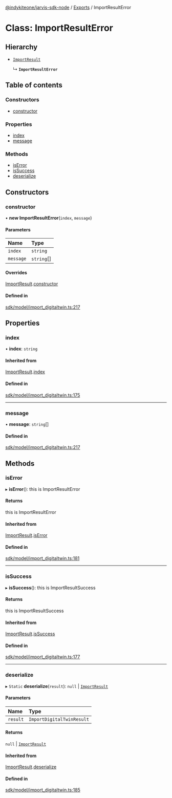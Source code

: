 [@indykiteone/jarvis-sdk-node](../README.md) / [Exports](../modules.md) / ImportResultError

# Class: ImportResultError

## Hierarchy

- [`ImportResult`](ImportResult.md)

  ↳ **`ImportResultError`**

## Table of contents

### Constructors

- [constructor](ImportResultError.md#constructor)

### Properties

- [index](ImportResultError.md#index)
- [message](ImportResultError.md#message)

### Methods

- [isError](ImportResultError.md#iserror)
- [isSuccess](ImportResultError.md#issuccess)
- [deserialize](ImportResultError.md#deserialize)

## Constructors

### constructor

• **new ImportResultError**(`index`, `message`)

#### Parameters

| Name | Type |
| :------ | :------ |
| `index` | `string` |
| `message` | `string`[] |

#### Overrides

[ImportResult](ImportResult.md).[constructor](ImportResult.md#constructor)

#### Defined in

[sdk/model/import_digitaltwin.ts:217](https://github.com/indykite/jarvis-sdk-node/blob/438b790/jarvis_sdk_node/src/sdk/model/import_digitaltwin.ts#L217)

## Properties

### index

• **index**: `string`

#### Inherited from

[ImportResult](ImportResult.md).[index](ImportResult.md#index)

#### Defined in

[sdk/model/import_digitaltwin.ts:175](https://github.com/indykite/jarvis-sdk-node/blob/438b790/jarvis_sdk_node/src/sdk/model/import_digitaltwin.ts#L175)

___

### message

• **message**: `string`[]

#### Defined in

[sdk/model/import_digitaltwin.ts:217](https://github.com/indykite/jarvis-sdk-node/blob/438b790/jarvis_sdk_node/src/sdk/model/import_digitaltwin.ts#L217)

## Methods

### isError

▸ **isError**(): this is ImportResultError

#### Returns

this is ImportResultError

#### Inherited from

[ImportResult](ImportResult.md).[isError](ImportResult.md#iserror)

#### Defined in

[sdk/model/import_digitaltwin.ts:181](https://github.com/indykite/jarvis-sdk-node/blob/438b790/jarvis_sdk_node/src/sdk/model/import_digitaltwin.ts#L181)

___

### isSuccess

▸ **isSuccess**(): this is ImportResultSuccess

#### Returns

this is ImportResultSuccess

#### Inherited from

[ImportResult](ImportResult.md).[isSuccess](ImportResult.md#issuccess)

#### Defined in

[sdk/model/import_digitaltwin.ts:177](https://github.com/indykite/jarvis-sdk-node/blob/438b790/jarvis_sdk_node/src/sdk/model/import_digitaltwin.ts#L177)

___

### deserialize

▸ `Static` **deserialize**(`result`): ``null`` \| [`ImportResult`](ImportResult.md)

#### Parameters

| Name | Type |
| :------ | :------ |
| `result` | `ImportDigitalTwinResult` |

#### Returns

``null`` \| [`ImportResult`](ImportResult.md)

#### Inherited from

[ImportResult](ImportResult.md).[deserialize](ImportResult.md#deserialize)

#### Defined in

[sdk/model/import_digitaltwin.ts:185](https://github.com/indykite/jarvis-sdk-node/blob/438b790/jarvis_sdk_node/src/sdk/model/import_digitaltwin.ts#L185)
